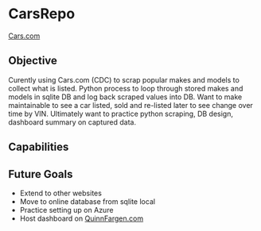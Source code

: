 # CarsRepo

[Cars.com](https://www.cars.com/ "Cars.com Homepage")

## Objective
Curently using Cars.com (CDC) to scrap popular makes and models to collect what is listed. 
Python process to loop through stored makes and models in sqlite DB and log back scraped values into DB.
Want to make maintainable to see a car listed, sold and re-listed later to see change over time by VIN.
Ultimately want to practice python scraping, DB design, dashboard summary on captured data.

## Capabilities


## Future Goals
+ Extend to other websites
+ Move to online database from sqlite local
+ Practice setting up on Azure
+ Host dashboard on [QuinnFargen.com](https://quinnfargen.com/)